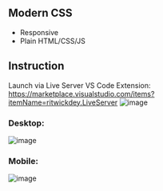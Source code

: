 ## Modern CSS
- Responsive
- Plain HTML/CSS/JS

## Instruction
Launch via Live Server VS Code Extension:
https://marketplace.visualstudio.com/items?itemName=ritwickdey.LiveServer
![image](https://user-images.githubusercontent.com/58309601/196484222-d30117ec-1f07-4d56-ab1a-23737a5c7476.png)


### Desktop:
![image](https://user-images.githubusercontent.com/58309601/196036768-754a6821-000b-4cef-97c1-a349293078a2.png)

### Mobile:
![image](https://user-images.githubusercontent.com/58309601/196036780-af8aeef0-9dec-4cd3-8111-4a8c0026078f.png)
